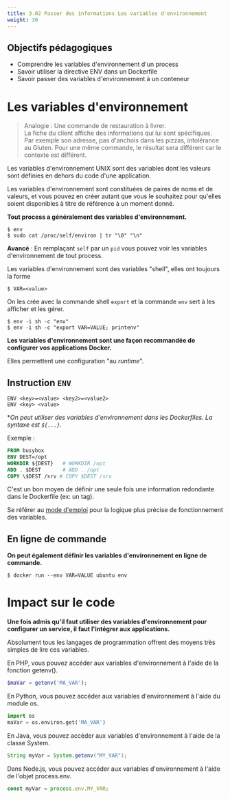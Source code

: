 ```yaml
---
title: 3.02 Passer des informations Les variables d'environnement
weight: 30
---
```


## Objectifs pédagogiques
  - Comprendre les variables d'environnement d'un process
  - Savoir utiliser la directive ENV dans un Dockerfile
  - Savoir passer des variables d'environnement à un conteneur

<!-- --- -->

# Les variables d'environnement 

> Analogie : Une commande de restauration à livrer.   
> La fiche du client affiche des informations qui lui sont spécifiques.  
> Par exemple son adresse, pas d'anchois dans les pizzas, intolérance au Gluten.
> Pour une même commande, le résultat sera différent car le contexte est différent.

Les variables d'environnement UNIX sont des variables dont les valeurs sont définies en dehors du code d'une application.

Les variables d'environnement sont constituées de paires de noms et de valeurs, et vous pouvez en créer autant que vous le souhaitez pour qu'elles soient disponibles à titre de référence à un moment donné.

<!-- --- -->

**Tout process a généralement des variables d'environnement.** 

```shell
$ env
$ sudo cat /proc/self/environ | tr "\0" "\n"
```

**Avancé** : En remplaçant `self` par un `pid` vous pouvez voir les variables d'environnement de tout process.

<!-- --- -->

Les variables d'environnement sont des variables "shell", elles ont toujours la forme

```shell
$ VAR=<value>
```

On les crée avec la commande shell `export` et la commande `env` sert à les afficher et les gérer.


```shell
$ env -i sh -c "env"
$ env -i sh -c "export VAR=VALUE; printenv"
```

<!-- --- -->

**Les variables d'environnement sont une façon recommandée de configurer vos applications Docker.**

Elles permettent une configuration "au _runtime_".

## Instruction `ENV`

```shell
ENV <key>=<value> <key2>=<value2>
ENV <key> <value>
```

<!-- --- -->

**On peut utiliser des variables d'environnement dans les Dockerfiles. La syntaxe est `${...}`.*

Exemple :
```Dockerfile
FROM busybox
ENV DEST=/opt
WORKDIR ${DEST}   # WORKDIR /opt
ADD . $DEST       # ADD . /opt
COPY \$DEST /srv # COPY $DEST /srv
```

C'est un bon moyen de définir une seule fois une information redondante dans le Dockerfile (ex: un tag).

Se référer au [mode d'emploi](https://docs.docker.com/engine/reference/builder/#environment-replacement) pour la logique plus précise de fonctionnement des variables.

<!-- --- -->

## En ligne de commande 

**On peut également définir les variables d'environnement en ligne de commande.**

```shell
$ docker run --env VAR=VALUE ubuntu env
```

<!-- --- -->

# Impact sur le code 

**Une fois admis qu'il faut utiliser des variables d'environnement pour configurer un service, il faut l'intégrer aux applications.**

Absolument tous les langages de programmation offrent des moyens très simples de lire ces variables.

En PHP, vous pouvez accéder aux variables d'environnement à l'aide de la fonction getenv().
```php
$maVar = getenv('MA_VAR');
```

En Python, vous pouvez accéder aux variables d'environnement à l'aide du module os.
```python
import os
maVar = os.environ.get('MA_VAR')
```

En Java, vous pouvez accéder aux variables d'environnement à l'aide de la classe System.

```java
String myVar = System.getenv("MY_VAR");
```
Dans Node.js, vous pouvez accéder aux variables d'environnement à l'aide de l'objet process.env.
```javascript 
const myVar = process.env.MY_VAR;
```
